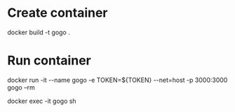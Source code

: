 # Create container
docker build -t gogo .

# Run container 

docker run -it --name gogo -e TOKEN=${TOKEN} --net=host -p 3000:3000 gogo –rm

docker exec -it gogo sh
